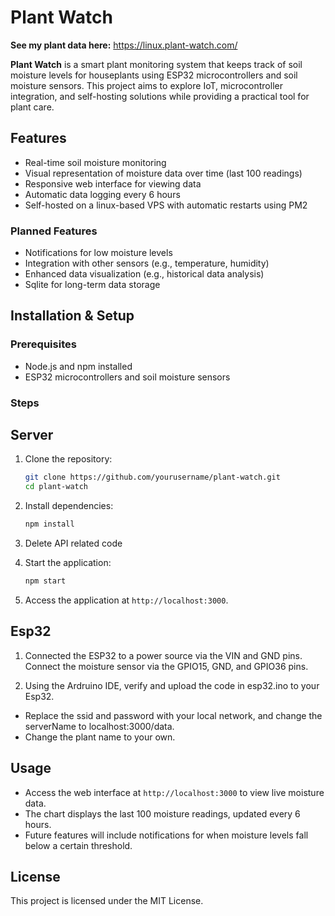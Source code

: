 # Plant Watch

**See my plant data here:** https://linux.plant-watch.com/

**Plant Watch** is a smart plant monitoring system that keeps track of soil moisture levels for houseplants using ESP32 microcontrollers and soil moisture sensors. This project aims to explore IoT, microcontroller integration, and self-hosting solutions while providing a practical tool for plant care.

## Features

- Real-time soil moisture monitoring
- Visual representation of moisture data over time (last 100 readings)
- Responsive web interface for viewing data
- Automatic data logging every 6 hours
- Self-hosted on a linux-based VPS with automatic restarts using PM2

### Planned Features

- Notifications for low moisture levels
- Integration with other sensors (e.g., temperature, humidity)
- Enhanced data visualization (e.g., historical data analysis)
- Sqlite for long-term data storage

## Installation & Setup

### Prerequisites

- Node.js and npm installed
- ESP32 microcontrollers and soil moisture sensors

### Steps

## Server

1. Clone the repository:
   ```bash
   git clone https://github.com/yourusername/plant-watch.git
   cd plant-watch
   ```
2. Install dependencies:

   ```bash
   npm install
   ```

3. Delete API related code

4. Start the application:

   ```bash
   npm start
   ```

5. Access the application at `http://localhost:3000`.

## Esp32

1. Connected the ESP32 to a power source via the VIN and GND pins. Connect the moisture sensor via the GPIO15, GND, and GPIO36 pins.

2. Using the Ardruino IDE, verify and upload the code in esp32.ino to your Esp32.

- Replace the ssid and password with your local network, and change the serverName to localhost:3000/data.
- Change the plant name to your own.

## Usage

- Access the web interface at `http://localhost:3000` to view live moisture data.
- The chart displays the last 100 moisture readings, updated every 6 hours.
- Future features will include notifications for when moisture levels fall below a certain threshold.

## License

This project is licensed under the MIT License.

